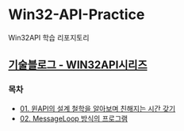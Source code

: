 # Win32-API-Practice
Win32API 학습 리포지토리

## [기술블로그 - WIN32API시리즈](https://velog.io/@owljun/series/Win32API)
### 목차
- [01. 윈API의 설계 철학을 알아보며 친해지는 시간 갖기](https://velog.io/@owljun/Win32-API-01.-%EC%9C%88API%EC%9D%98-%EC%84%A4%EA%B3%84-%EC%B2%A0%ED%95%99%EC%9D%84-%EC%95%8C%EC%95%84%EB%B3%B4%EB%A9%B0-%EC%B9%9C%ED%95%B4%EC%A7%80%EB%8A%94-%EC%8B%9C%EA%B0%84-%EA%B0%96%EA%B8%B0)
- [02. MessageLoop 방식의 프로그램](https://velog.io/@owljun/Win32-API-02.-MessageLoop-%EB%B0%A9%EC%8B%9D%EC%9D%98-%ED%94%84%EB%A1%9C%EA%B7%B8%EB%9E%A8)

